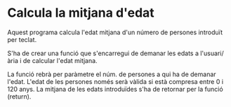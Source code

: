 # Calcula la mitjana d'edat

Aquest programa calcula l'edat mitjana d'un número de persones introduït per teclat.

S'ha de crear una funció que s'encarregui de demanar les edats a l'usuari/ària i de calcular l'edat mitjana.

La funció rebrà per paràmetre el núm. de persones a qui ha de demanar l'edat.
L'edat de les persones només serà vàlida si està compresa entre 0 i 120 anys.
La mitjana de les edats introduïdes s'ha de retornar per la funció (return).